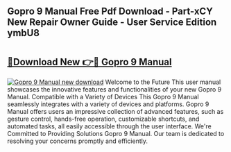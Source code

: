 ## Gopro 9 Manual Free Pdf Download - Part-xCY New Repair Owner Guide - User Service Edition ymbU8

# <h2><a href="http://bc36006.oget.top/?id=Gopro+9+Manual">🔗Download New 👉🔴 Gopro 9 Manual</a></h2>

[![Gopro 9 Manual new download](https://i.imgur.com/5g1atiW.png)](http://bc36006.oget.top/?id=Gopro+9+Manual)
Welcome to the Future This user manual showcases the innovative features and functionalities of your new Gopro 9 Manual. Compatible with a Variety of Devices This Gopro 9 Manual seamlessly integrates with a variety of devices and platforms. Gopro 9 Manual offers users an impressive collection of advanced features, such as gesture control, hands-free operation, customizable shortcuts, and automated tasks, all easily accessible through the user interface. We're Committed to Providing Solutions Gopro 9 Manual. Our team is dedicated to resolving your concerns promptly and efficiently.
